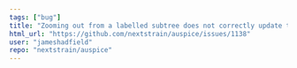 ```yaml
---
tags: ["bug"]
title: "Zooming out from a labelled subtree does not correctly update the URL query"
html_url: "https://github.com/nextstrain/auspice/issues/1138"
user: "jameshadfield"
repo: "nextstrain/auspice"
---
```


